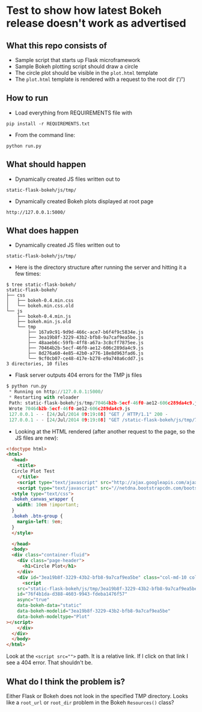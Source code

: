 # Test to show how latest Bokeh release doesn't work as advertised

## What this repo consists of

* Sample script that starts up Flask microframework
* Sample Bokeh plotting script should draw a circle
* The circle plot should be visible in the `plot.html` template
* The `plot.html` template is rendered with a request to the root dir ('/')

## How to run

* Load everything from REQUIREMENTS file with
```
pip install -r REQUIREMENTS.txt
```
* From the command line:
```
python run.py
```

## What should happen

* Dynamically created JS files written out to
```
static-flask-bokeh/js/tmp/
```
* Dynamically created Bokeh plots displayed at root page
```
http://127.0.0.1:5000/
```

## What does happen

* Dynamically created JS files written out to
```
static-flask-bokeh/js/tmp/
```
* Here is the directory structure after running the server and hitting it a few times:
```
$ tree static-flask-bokeh/
static-flask-bokeh/
├── css
│   ├── bokeh-0.4.min.css
│   └── bokeh.min.css.old
└── js
    ├── bokeh-0.4.min.js
    ├── bokeh.min.js.old
    └── tmp
        ├── 167a9c91-9d9d-466c-ace7-b6f4f9c5834e.js
        ├── 3ea19b8f-3229-43b2-bfb8-9a7caf9ea5be.js
        ├── 48aaeb6c-59fb-4ff8-a67a-3c8cff7875ee.js
        ├── 70464b2b-5ecf-46f0-ae12-606c289da4c9.js
        ├── 8d276a60-4e85-42b0-a776-18e8d963fad6.js
        └── 9cf0cb07-ce48-417e-b278-e9a740a6cdd7.js
3 directories, 10 files
```
* Flask server outputs 404 errors for the TMP js files

```python
$ python run.py
 * Running on http://127.0.0.1:5000/
 * Restarting with reloader
 Path: static-flask-bokeh/js/tmp/70464b2b-5ecf-46f0-ae12-606c289da4c9.js
 Wrote 70464b2b-5ecf-46f0-ae12-606c289da4c9.js
 127.0.0.1 - - [24/Jul/2014 09:19:08] "GET / HTTP/1.1" 200 -
 127.0.0.1 - - [24/Jul/2014 09:19:08] "GET /static-flask-bokeh/js/tmp/70464b2b-5ecf-46f0-ae12-606c289da4c9.js HTTP/1.1" 404 -
```

* Looking at the HTML rendered (after another request to the page, so the JS files are new):

```html
<!doctype html>
<html>
  <head>
    <title>
  Circle Plot Test
    </title>
    <script type="text/javascript" src="http://ajax.googleapis.com/ajax/libs/jquery/1.11.1/jquery.js"></script>
    <script type="text/javascript" src="//netdna.bootstrapcdn.com/bootstrap/3.1.1/js/bootstrap.min.js"></script>
  <style type="text/css">
  .bokeh_canvas_wrapper {
    width: 10em !important;
  }
  .bokeh .btn-group {
    margin-left: 9em;
  }
  </style>

  </head>
  <body>
  <div class="container-fluid">
    <div class="page-header">
      <h1>Circle Plot</h1>
    </div>
    <div id="3ea19b8f-3229-43b2-bfb8-9a7caf9ea5be" class="col-md-10 col-md-offset-1">
      <script
    src="static-flask-bokeh/js/tmp/3ea19b8f-3229-43b2-bfb8-9a7caf9ea5be.js"
    id="76f4b1da-d388-4603-9943-fdeba1476f57"
    async="true"
    data-bokeh-data="static"
    data-bokeh-modelid="3ea19b8f-3229-43b2-bfb8-9a7caf9ea5be"
    data-bokeh-modeltype="Plot"
></script>
    </div>
  </div>
  </body>
</html>
```

Look at the `<script src="">` path. It is a relative link. If I click
on that link I see a 404 error. That shouldn't be.

## What do I think the problem is?

Either Flask or Bokeh does not look in the specified TMP directory.
Looks like a `root_url` or `root_dir` problem in the Bokeh `Resources()` class? 

